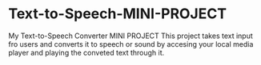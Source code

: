 # Text-to-Speech-MINI-PROJECT
My Text-to-Speech Converter MINI PROJECT
This project takes text input fro users and converts it to speech or sound by accesing your local media player and playing the conveted text through it.
